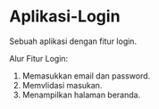 # Aplikasi-Login
Sebuah aplikasi dengan fitur login.

Alur Fitur Login:
1. Memasukkan email dan password.
2. Memvlidasi masukan.
3. Menampilkan halaman beranda.
